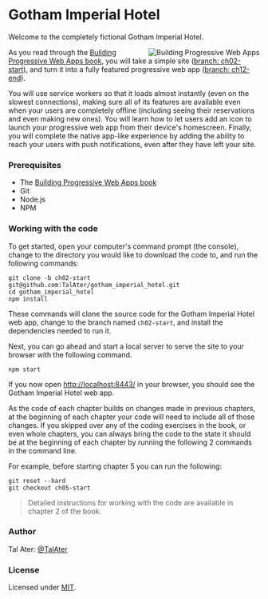 # Gotham Imperial Hotel

Welcome to the completely fictional Gotham Imperial Hotel.

<a href="https://pwabook.com/oreillyrepo"><img align="right" src="https://github.com/TalAter/awesome-progressive-web-apps/raw/master/images/mpwa.png" alt="Building Progressive Web Apps"></a>

As you read through the <a href="https://pwabook.com/oreillyrepo">Building Progressive Web Apps book</a>, you will take a simple site ([branch: ch02-start](https://github.com/TalAter/gotham_imperial_hotel/tree/ch02-start)), and turn it into a fully featured progressive web app ([branch: ch12-end](https://github.com/TalAter/gotham_imperial_hotel/tree/ch12-end)).

You will use service workers so that it loads almost instantly (even on the slowest connections), making sure all of its features are available even when your users are completely offline (including seeing their reservations and even making new ones). You will learn how to let users add an icon to launch your progressive web app from their device's homescreen. Finally, you will complete the native app-like experience by adding the ability to reach your users with push notifications, even after they have left your site.

### Prerequisites

* The <a href="https://pwabook.com/oreillyrepo">Building Progressive Web Apps book</a>
* Git
* Node.js
* NPM

### Working with the code

To get started, open your computer's command prompt (the console), change to the directory you would like to download the code to, and run the following commands:

````
git clone -b ch02-start git@github.com:TalAter/gotham_imperial_hotel.git
cd gotham_imperial_hotel
npm install
````

These commands will clone the source code for the Gotham Imperial Hotel web app, change to the branch named `ch02-start`, and install the dependencies needed to run it.

Next, you can go ahead and start a local server to serve the site to your browser with the following command.

````
npm start
````

If you now open [http://localhost:8443/](http://localhost:8443/) in your browser, you should see the Gotham Imperial Hotel web app.

As the code of each chapter builds on changes made in previous chapters, at the beginning of each chapter your code will need to include all of those changes. If you skipped over any of the coding exercises in the book, or even whole chapters, you can always bring the code to the state it should be at the beginning of each chapter by running the following 2 commands in the command line.

For example, before starting chapter 5 you can run the following:

````
git reset --hard
git checkout ch05-start
````

> Detailed instructions for working with the code are available in chapter 2 of the book.

### Author

Tal Ater: [@TalAter](https://twitter.com/TalAter)

### License

Licensed under [MIT](https://github.com/TalAter/Progressive-UI-KITT/blob/master/LICENSE).
